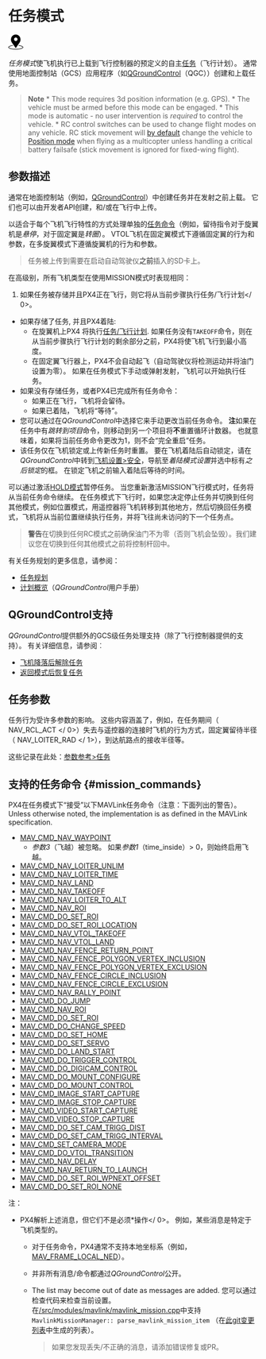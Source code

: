 # 任务模式

[<img src="../../assets/site/position_fixed.svg" title="需要定位修复（例如GPS）" width="30px" />](../getting_started/flight_modes.md#key_position_fixed)

*任务模式*使飞机执行已上载到飞行控制器的预定义的自主[任务](../flying/missions.md)（飞行计划）。 通常使用地面控制站（GCS）应用程序（如[QGroundControl](https://docs.qgroundcontrol.com/en/)（QGC））创建和上载任务。

<span></span>

> **Note** * This mode requires 3d position information (e.g. GPS). * The vehicle must be armed before this mode can be engaged. * This mode is automatic - no user intervention is *required* to control the vehicle. * RC control switches can be used to change flight modes on any vehicle. RC stick movement will [by default](../advanced_config/parameter_reference.md#COM_RC_OVERRIDE) change the vehicle to [Position mode](../flight_modes/position_mc.md) when flying as a multicopter unless handling a critical battery failsafe (stick movement is ignored for fixed-wing flight).

## 参数描述

通常在地面控制站（例如，[QGroundControl](https://docs.qgroundcontrol.com/en/PlanView/PlanView.html)）中创建任务并在发射之前上载。 它们也可以由开发者API创建，和/或在飞行中上传。

以适合于每个飞机飞行特性的方式处理单独的[任务命令](#mission_commands)（例如，留待指令对于旋翼机是*悬停*，对于固定翼是*转圈*）。 VTOL飞机在固定翼模式下遵循固定翼的行为和参数，在多旋翼模式下遵循旋翼机的行为和参数。

> 任务被上传到需要在启动自动驾驶仪**之前**插入的SD卡上。

在高级别，所有飞机类型在使用MISSION模式时表现相同：

1. 如果任务被存储并且PX4正在飞行，则它将从当前步骤执行任务/飞行计划</ 0>。 </li> 
  
  * 如果存储了任务, 并且PX4着陆: 
    * 在旋翼机上PX4 将执行[任务/飞行计划](../flying/missions.md). 如果任务没有`TAKEOFF`命令，则在从当前步骤执行飞行计划的剩余部分之前，PX4将使飞机飞行到最小高度。
    * 在固定翼飞行器上，PX4不会自动起飞（自动驾驶仪将检测运动并将油门设置为零）。 如果在任务模式下手动或弹射发射，飞机可以开始执行任务。 
  * 如果没有存储任务，或者PX4已完成所有任务命令： 
    * 如果正在飞行，飞机将会留待。
    * 如果已着陆，飞机将“等待”。
  * 您可以通过在*QGroundControl*中选择它来手动更改当前任务命令。 **注**如果在任务中有*跳转到项目*命令，则移动到另一个项目将**不**重置循环计数器。 也就意味着，如果将当前任务命令更改为1，则不会“完全重启”任务。
  * 该任务仅在飞机锁定或上传新任务时重置。 要在飞机着陆后自动锁定，请在*QGroundControl*中转到[飞机设置>安全](https://docs.qgroundcontrol.com/en/SetupView/Safety.html)，导航至*着陆模式设置*并选中标有*之后锁定*的框。 在锁定飞机之前输入着陆后等待的时间。</ol> 
  
  可以通过激活[HOLD模式](../flight_modes/hold.md)暂停任务。 当您重新激活MISSION飞行模式时，任务将从当前任务命令继续。 在任务模式下飞行时，如果您决定停止任务并切换到任何其他模式，例如位置模式，用遥控器将飞机转移到其他地方，然后切换回任务模式，飞机将从当前位置继续执行任务，并将飞往尚未访问的下一个任务点。
  
  > **警告**在切换到任何RC模式之前确保油门不为零（否则飞机会坠毁）。我们建议您在切换到任何其他模式之前将控制杆回中。
  
  有关任务规划的更多信息，请参阅：
  
  * [任务规划](../flying/missions.md)
  * [计划概览](https://docs.qgroundcontrol.com/en/PlanView/PlanView.html)（*QGroundControl*用户手册）
  
  ## QGroundControl支持
  
  *QGroundControl*提供额外的GCS级任务处理支持（除了飞行控制器提供的支持）。 有关详细信息，请参阅︰
  
  * [飞机降落后解除任务](https://docs.qgroundcontrol.com/en/releases/stable_v3.2_long.html#remove-mission-after-vehicle-lands) 
  * [返回模式后恢复任务](https://docs.qgroundcontrol.com/en/releases/stable_v3.2_long.html#resume-mission)
  
  ## 任务参数
  
  任务行为受许多参数的影响。 这些内容涵盖了，例如，在任务期间（ NAV_RCL_ACT </ 0>）失去与遥控器的连接时飞机的行为方式，固定翼留待半径（ NAV_LOITER_RAD </ 1>），到达航路点的接收半径等。</p> 
  
  这些记录在此处：[参数参考>任务](../advanced_config/parameter_reference.md#mission)
  
  ## 支持的任务命令 {#mission_commands}
  
  PX4在任务模式下“接受”以下MAVLink任务命令（注意：下面列出的警告）。 Unless otherwise noted, the implementation is as defined in the MAVLink specification.
  
  * [MAV_CMD_NAV_WAYPOINT](https://mavlink.io/en/messages/common.html#MAV_CMD_NAV_WAYPOINT) 
    * *参数3*（飞越）被忽略。 如果*参数1*（time_inside）> 0，则始终启用飞越。
  * [MAV_CMD_NAV_LOITER_UNLIM](https://mavlink.io/en/messages/common.html#MAV_CMD_NAV_LOITER_UNLIM)
  * [MAV_CMD_NAV_LOITER_TIME](https://mavlink.io/en/messages/common.html#MAV_CMD_NAV_LOITER_TIME)
  * [MAV_CMD_NAV_LAND](https://mavlink.io/en/messages/common.html#MAV_CMD_NAV_LAND) 
  * [MAV_CMD_NAV_TAKEOFF](https://mavlink.io/en/messages/common.html#MAV_CMD_NAV_TAKEOFF)
  * [MAV_CMD_NAV_LOITER_TO_ALT](https://mavlink.io/en/messages/common.html#MAV_CMD_NAV_LOITER_TO_ALT)
  * [MAV_CMD_NAV_ROI](https://mavlink.io/en/messages/common.html#MAV_CMD_NAV_ROI)
  * [MAV_CMD_DO_SET_ROI](https://mavlink.io/en/messages/common.html#MAV_CMD_DO_SET_ROI)
  * [MAV_CMD_DO_SET_ROI_LOCATION](https://mavlink.io/en/messages/common.html#MAV_CMD_DO_SET_ROI_LOCATION)
  * [MAV_CMD_NAV_VTOL_TAKEOFF](https://mavlink.io/en/messages/common.html#MAV_CMD_NAV_VTOL_TAKEOFF)
  * [MAV_CMD_NAV_VTOL_LAND](https://mavlink.io/en/messages/common.html#MAV_CMD_NAV_VTOL_LAND)
  * [MAV_CMD_NAV_FENCE_RETURN_POINT](https://mavlink.io/en/messages/common.html#MAV_CMD_NAV_FENCE_RETURN_POINT)
  * [MAV_CMD_NAV_FENCE_POLYGON_VERTEX_INCLUSION](https://mavlink.io/en/messages/common.html#MAV_CMD_NAV_FENCE_POLYGON_VERTEX_INCLUSION)
  * [MAV_CMD_NAV_FENCE_POLYGON_VERTEX_EXCLUSION](https://mavlink.io/en/messages/common.html#MAV_CMD_NAV_FENCE_POLYGON_VERTEX_EXCLUSION)
  * [MAV_CMD_NAV_FENCE_CIRCLE_INCLUSION](https://mavlink.io/en/messages/common.html#MAV_CMD_NAV_FENCE_CIRCLE_INCLUSION)
  * [MAV_CMD_NAV_FENCE_CIRCLE_EXCLUSION](https://mavlink.io/en/messages/common.html#MAV_CMD_NAV_FENCE_CIRCLE_EXCLUSION)
  * [MAV_CMD_NAV_RALLY_POINT](https://mavlink.io/en/messages/common.html#MAV_CMD_NAV_RALLY_POINT)
  * [MAV_CMD_DO_JUMP](https://mavlink.io/en/messages/common.html#MAV_CMD_DO_JUMP)
  * [MAV_CMD_NAV_ROI](https://mavlink.io/en/messages/common.html#MAV_CMD_NAV_ROI)
  * [MAV_CMD_DO_SET_ROI](https://mavlink.io/en/messages/common.html#MAV_CMD_DO_SET_ROI)
  * [MAV_CMD_DO_CHANGE_SPEED](https://mavlink.io/en/messages/common.html#MAV_CMD_DO_CHANGE_SPEED)
  * [MAV_CMD_DO_SET_HOME](https://mavlink.io/en/messages/common.html#MAV_CMD_DO_SET_HOME)
  * [MAV_CMD_DO_SET_SERVO](https://mavlink.io/en/messages/common.html#MAV_CMD_DO_SET_SERVO)
  * [MAV_CMD_DO_LAND_START](https://mavlink.io/en/messages/common.html#MAV_CMD_DO_LAND_START)
  * [MAV_CMD_DO_TRIGGER_CONTROL](https://mavlink.io/en/messages/common.html#MAV_CMD_DO_TRIGGER_CONTROL)
  * [MAV_CMD_DO_DIGICAM_CONTROL](https://mavlink.io/en/messages/common.html#MAV_CMD_DO_DIGICAM_CONTROL)
  * [MAV_CMD_DO_MOUNT_CONFIGURE](https://mavlink.io/en/messages/common.html#MAV_CMD_DO_MOUNT_CONFIGURE)
  * [MAV_CMD_DO_MOUNT_CONTROL](https://mavlink.io/en/messages/common.html#MAV_CMD_DO_MOUNT_CONTROL)
  * [MAV_CMD_IMAGE_START_CAPTURE](https://mavlink.io/en/messages/common.html#MAV_CMD_IMAGE_START_CAPTURE)
  * [MAV_CMD_IMAGE_STOP_CAPTURE](https://mavlink.io/en/messages/common.html#MAV_CMD_IMAGE_STOP_CAPTURE)
  * [MAV_CMD_VIDEO_START_CAPTURE](https://mavlink.io/en/messages/common.html#MAV_CMD_VIDEO_START_CAPTURE)
  * [MAV_CMD_VIDEO_STOP_CAPTURE](https://mavlink.io/en/messages/common.html#MAV_CMD_VIDEO_STOP_CAPTURE)
  * [MAV_CMD_DO_SET_CAM_TRIGG_DIST](https://mavlink.io/en/messages/common.html#MAV_CMD_DO_SET_CAM_TRIGG_DIST)
  * [MAV_CMD_DO_SET_CAM_TRIGG_INTERVAL](https://mavlink.io/en/messages/common.html#MAV_CMD_DO_SET_CAM_TRIGG_INTERVAL)
  * [MAV_CMD_SET_CAMERA_MODE](https://mavlink.io/en/messages/common.html#MAV_CMD_SET_CAMERA_MODE)
  * [MAV_CMD_DO_VTOL_TRANSITION](https://mavlink.io/en/messages/common.html#MAV_CMD_DO_VTOL_TRANSITION)
  * [MAV_CMD_NAV_DELAY](https://mavlink.io/en/messages/common.html#MAV_CMD_NAV_DELAY)
  * [MAV_CMD_NAV_RETURN_TO_LAUNCH](https://mavlink.io/en/messages/common.html#MAV_CMD_NAV_RETURN_TO_LAUNCH)
  * [MAV_CMD_DO_SET_ROI_WPNEXT_OFFSET](https://mavlink.io/en/messages/common.html#MAV_CMD_DO_SET_ROI_WPNEXT_OFFSET)
  * [MAV_CMD_DO_SET_ROI_NONE](https://mavlink.io/en/messages/common.html#MAV_CMD_DO_SET_ROI_NONE)
  
  注：
  
  * PX4解析上述消息，但它们不是必须*操作</ 0>。 例如，某些消息是特定于飞机类型的。</li> 
    
    * 对于任务命令，PX4通常不支持本地坐标系（例如，[MAV_FRAME_LOCAL_NED](https://mavlink.io/en/messages/common.html#MAV_FRAME_LOCAL_NED)）。
    * 并非所有消息/命令都通过*QGroundControl*公开。
    * The list may become out of date as messages are added. 您可以通过检查代码来检查当前设置。 在[/src/modules/mavlink/mavlink_mission.cpp](https://github.com/PX4/Firmware/blob/master/src/modules/mavlink/mavlink_mission.cpp)中支持`MavlinkMissionManager:: parse_mavlink_mission_item` （在[此git变更列表](https://github.com/PX4/Firmware/commit/ca1f7a4a194c23303c23ca79b5905ff8bfb94c22)中生成的列表）。
      
      > 如果您发现丢失/不正确的消息，请添加错误修复或PR。</ul>